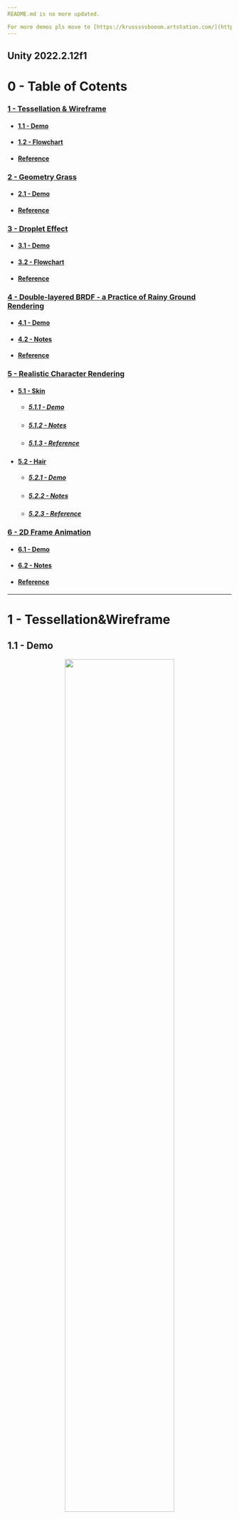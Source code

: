 ```yaml
---
README.md is no more updated.

For more demos pls move to [https://krusssssbooom.artstation.com/](https://krusssssbooom.artstation.com)
---
```

Unity 2022.2.12f1
---

# **0 - Table of Cotents**

### [1 - Tessellation & Wireframe](#tess)
* #### [1.1 - Demo](#tess_demo)
* #### [1.2 - Flowchart](#tess_nt)
* #### [Reference](#tess_ref)

### [2 - Geometry Grass](#geograss)
* #### [2.1 - Demo](#geograss_demo)
* #### [Reference](#geograss_ref)

### [3 - Droplet Effect](#dropletFX)
* #### [3.1 - Demo](#dropletFX_demo)
* #### [3.2 - Flowchart](#dropletFX_nt)
* #### [Reference](#dropletFX_ref)

### [4 - Double-layered BRDF - a Practice of Rainy Ground Rendering](#rainyground)
* #### [4.1 - Demo](#rainyground_demo)
* #### [4.2 - Notes](#rainyground_nt)
* #### [Reference](#rainyground_ref)

### [5 - Realistic Character Rendering](#rcr)
* #### [5.1 - Skin](#rcr_skin)
  * ##### [5.1.1 - Demo](#rcr_skin_demo)
  * ##### [5.1.2 - Notes](#rcr_skin_nt)
  * ##### [5.1.3 - Reference](#rcr_skin_ref)
* #### [5.2 - Hair](#rcr_hair)
  * ##### [5.2.1 - Demo](#rcr_hair_demo)
  * ##### [5.2.2 - Notes](#rcr_hair_nt)
  * ##### [5.2.3 - Reference](#rcr_hair_ref)

### [6 - 2D Frame Animation](#2danimation)
* #### [6.1 - Demo](#2danimation_demo)
* #### [6.2 - Notes](#2danimation_nt)
* #### [Reference](#2danimation_ref)

---

# 1 - Tessellation&Wireframe <a name="tess"></a>

## 1.1 - Demo <a name="tess_demo"></a>
<p align="center">
  <img src="https://user-images.githubusercontent.com/79186991/230733377-5270dc49-1dab-4f82-9dc3-2bbf4087a013.gif" width="70%" height="70%">
  <br> > Tessellation Shader
</p>

## 1.2 - Flowchart <a name="tess_nt"></a> 
![Tessellation Shader](https://user-images.githubusercontent.com/79186991/233772762-b9bfa527-97b9-4e4d-800a-a1d0b3aae74c.png)

> ## Reference <a name="tess_ref"></a> 
> 1. [shaders-botw-grass/BotWGrass.shader at main · daniel-ilett/shaders-botw-grass](https://github.com/daniel-ilett/shaders-botw-grass/blob/main/Assets/Shaders/BotWGrass.shader) 
> 2. [Catlike-coding-Tessellation](https://catlikecoding.com/unity/tutorials/advanced-rendering/tessellation/)  
> 3. [Catlike-coding-Flat and Wireframe Shading](https://catlikecoding.com/unity/tutorials/advanced-rendering/flat-and-wireframe-shading/)

---

# 2 - Geometry Grass  <a name="geograss"></a>
- [x] \<VFX> Collider Interactor - characters own collision volume against the grass.
- [x] \<VFX> Wind FX
- [x] \<EDT> Grass painting tool
- [x] \<OPT> Culling based on distance - discard pixels when they are distant from camera.
- [ ] \<OPT> Pre-Z

## 2.1 - Demo <a name="geograss_demo"></a>
<p align="center">
  <img src="https://user-images.githubusercontent.com/79186991/232084887-e96e8136-25ef-41df-96d8-51203b39a56e.gif" width="100%" height="100%">
  <br> > Geograss
</p>

<p align="center">
  <img src="https://user-images.githubusercontent.com/79186991/233769617-cd639b01-596d-4fea-a9eb-46e34a460414.gif"  width="34%"> 
  <img src="https://user-images.githubusercontent.com/79186991/233777662-ae1a2857-d731-4432-aafa-bfa5e745eb85.gif" width="60%"> 
  <br> > Grass Painter Tool & Collider Interactor
</p>



> ## Reference <a name="geograss_ref"></a>
> 1. [Unity Grass Geometry Shader Tutorial at Roystan](https://roystan.net/articles/grass-shader/) 
> 2. [GitHub - daniel-ilett/shaders-botw-grass: A Legend of Zelda: Breath of the Wild-style grass shader](https://github.com/daniel-ilett/shaders-botw-grass) 
> 3. [自定义Unity Terrain材质来刷草-Part 2](https://zhuanlan.zhihu.com/p/437102341) 
> 4. [Youtube | Unity | I made an Interactive Grass Shader + Tool](https://www.youtube.com/watch?v=xKJHL8nQiuM) 
> 5. [Mesh Texture painting in Unity Using Shaders](https://shahriyarshahrabi.medium.com/mesh-texture-painting-in-unity-using-shaders-8eb7fc31221c) 

---

# 3 - Droplet Effect  <a name="dropletFX"></a>

## 3.1 - Demo <a name="dropletFX_demo"></a>
<p align="center">
  <img src="https://user-images.githubusercontent.com/79186991/232098318-356d769a-4ef7-4e9c-9a6a-3f485213374a.gif" width="100%" height="100%">
  <br> > Droplet FX
</p>

## 3.2 - Flowchart <a name="dropletFX_nt"></a>
![Case - medium](https://user-images.githubusercontent.com/79186991/233773569-53676c57-8245-4be6-b686-9ac57a637cd5.png)

> ## Reference <a name="dropletFX_ref"></a>
> 1. [Youtube | Making a rainy window in Unity - Part 1](https://www.youtube.com/watch?v=EBrAdahFtuo&t=2077s) 
> 2. [Youtube | Making a rainy window in Unity - Part 2](https://www.youtube.com/watch?v=0flY11lVCwY&t=17s) 

---

# 4 - Double-layered BRDF - a Practice of Rainy Ground Rendering <a name="rainyground"></a>
- [x] \<VFX> Ripple FX
- [x] \<VFX> Water level go-up

## 4.1 - Demo <a name="rainyground_demo"></a>
<p align="center">
  <img src="https://user-images.githubusercontent.com/79186991/233775740-80ca6f81-e30f-4af6-b20a-7ad97ef733c6.gif" width="100%" height="100%">
  <br> > Rainy Ground
</p>
<p align="center">
  <img src="https://user-images.githubusercontent.com/79186991/233776939-22c30b28-0232-459d-b3de-af0abdc307ae.gif" width="70%" >
  <br> > Water Level Go-up
</p>

## 4.2 - Note <a name="rainyground_nt"></a>
![Case - medium](https://user-images.githubusercontent.com/79186991/233775919-eee8bc52-c246-4061-bc01-3a30c945d9ce.png)
![PBR](https://user-images.githubusercontent.com/79186991/233776072-30ea3e3b-bfc0-4fda-92c9-8227c40e915f.png)

> ## Reference <a name="rainyground_ref"></a>
> 1. [如何在Unity中造一个PBR Shader轮子](https://zhuanlan.zhihu.com/p/68025039)
> 2. [URP管线的自学HLSL之路 第三十七篇 造一个PBR的轮子](https://www.bilibili.com/read/cv7510082)
> 3. [【基于物理的渲染（PBR）白皮书】（一） 开篇：PBR核心知识体系总结与概览](https://zhuanlan.zhihu.com/p/53086060) 
> 4. [Water drop 2b – Dynamic rain and its effects](https://seblagarde.wordpress.com/2013/01/03/water-drop-2b-dynamic-rain-and-its-effects/) 
> 5. [Unity Shader 实现雨天的水面涟漪效果](https://zhuanlan.zhihu.com/p/83219238)
> 6. [Unity Shader 水体渲染](https://zhuanlan.zhihu.com/p/179249031)

---

# 5 - Realistic Character Rendering <a name="rcr"></a>

## 5.1 - Skin <a name="rcr_skin"></a>
- [x] \<VFX> BSSRDF - Pre-integrated Subsurface Scattering
- [x] \<VFX> Specular BRDF - by Kelemen/Szirmay-Kalos
- [x] \<VFX> non-physics-based BTDF - by Colin Barré-Brisebois/ Marc Bouchard 
- [x] \<VFX> Filmic tonemapping 

### 5.1.1 - Demo <a name="rcr_skin_demo"></a>
<p align="center">
  <img src="https://user-images.githubusercontent.com/79186991/235362825-debf6777-6e92-41e1-8bb5-ddb02e7df61a.png" width="100%" height="100%">
  <br> > Skin Rendering
</p>

<p align="center">
  <img src="https://user-images.githubusercontent.com/79186991/235362943-2ed63645-587f-4ec5-8544-8c73692e3d60.png" width="49%">
  <img src="https://user-images.githubusercontent.com/79186991/235363005-543d969c-46ca-462c-ac0c-65107864b060.png" width="49%">
  <br> > PISS BSSRDF (left) & Common BRDF (right)
</p>

### 5.1.2 - Note <a name="rcr_skin_nt"></a>
![PISS](https://user-images.githubusercontent.com/79186991/235363366-3d5b4c7b-4c80-41ae-8529-64fe9d9f5dc6.png)

> ### 5.1.3 Reference <a name="rcr_skin_ref"></a>
> 1. [Pre-Integrated Skin Shading 的常见问题解答](https://zhuanlan.zhihu.com/p/384541607)
> 2. [Pre-Integrated Skin Shading 数学模型理解](https://zhuanlan.zhihu.com/p/56052015)
> 3. [Pre-Integrated Skin Shading实现笔记](https://zhuanlan.zhihu.com/p/60343513) 
> 4. [Simon's Tech Blog - Pre-Integrated Skin Shading](http://simonstechblog.blogspot.com/2015/02/pre-integrated-skin-shading.html) 
> 5. [Adam Chen - Skin Rendering](https://progmdong.github.io/2019-02-03/Skin_Rendering/)
> 6. [SIGGRAPH 2011- Pre-Integrated Skin Shading](http://advances.realtimerendering.com/s2011/Penner%20-%20Pre-Integrated%20Skin%20Rendering%20(Siggraph%202011%20Advances%20in%20Real-Time%20Rendering%20Course).pptx) 
> 7. GPU Pro 2_ Advanced Rendering Techniques_Engel W. (Ed.)
> 8. [GPU Gems 3 | Chapter 14. Advanced Techniques for Realistic Real-Time Skin Rendering](https://developer.nvidia.com/gpugems/gpugems3/part-iii-rendering/chapter-14-advanced-techniques-realistic-real-time-skin) 
> 9. [A Microfacet Based Coupled Specular-Matte BRDF Model with Importance Sampling](http://www.hungrycat.hu/microfacet.pdf)
> 10. [Alan Zucconi | Fast Subsurface Scattering in Unity (Part 1)](https://www.alanzucconi.com/2017/08/30/fast-subsurface-scattering-1/) 
> 11. [Alan Zucconi | Fast Subsurface Scattering in Unity (Part 2)](https://www.alanzucconi.com/2017/08/30/fast-subsurface-scattering-2/)
> 12. [GDC 2011 – Approximating Translucency for a Fast, Cheap and Convincing Subsurface Scattering Look](https://colinbarrebrisebois.com/2011/03/07/gdc-2011-approximating-translucency-for-a-fast-cheap-and-convincing-subsurface-scattering-look/) 
> 13. [GPU Gems | Chapter 16. Real-Time Approximations to Subsurface Scattering](https://developer.nvidia.com/gpugems/gpugems/part-iii-materials/chapter-16-real-time-approximations-subsurface-scattering) 

## 5.2 - Hair <a name="rcr_hair"></a>
- [x] \<VFX> BRDF - by ATI Research's improvement on Kajiya-Kay Model
- [x] \<VFX> Sorting Order - pass1 preZ & pass2 light calculation

### 5.2.1 - Demo <a name="rcr_hair_demo"></a>
![IMG_1887]()
<p align="center">
  <img src="https://github.com/SelfishKrus/Krus_TA_Library/assets/79186991/fd6c25d0-4082-4ccc-a7e7-724eb8dbf2e5" width="100%" height="100%">
  <br> > BRDF by ATI Research
</p>

### 5.2.2 - Note <a name="rcr_hair_nt"></a>
![hair](https://github.com/SelfishKrus/Krus_TA_Library/assets/79186991/db4a561b-78c0-44e9-b324-d9a44667faf3)

> ### 5.2.3 Reference <a name="rcr_hair_ref"></a>
> 1. [Chapter 23. Hair Animation and Rendering in the Nalu Demo](https://developer.nvidia.com/gpugems/gpugems2/part-iii-high-quality-rendering/chapter-23-hair-animation-and-rendering-nalu-demo)
> 2. [角色渲染技术——毛发及其他](https://zhuanlan.zhihu.com/p/27313644)
> 3. [Hair Rendering and Shading | ATI Research](https://web.engr.oregonstate.edu/~mjb/cs557/Projects/Papers/HairRendering.pdf)

--- 

# 6 - 2D Frame Animation <a name="2danimation"></a>
- [x] \<VFX> Frame Animation - sample a texture atlas by indexes
- [x] \<VFX> UV Rolling

## 6.1 - Demo <a name="2danimation_demo"></a>
<p align="center">
  <img src="https://user-images.githubusercontent.com/79186991/235449858-c1cfd0a7-e3a7-4300-9fd3-02f261b34d71.gif" width="100%" height="100%">
  <br> > Frame Animation
</p>

## 6.2 - Note <a name="2danimation_nt"></a>
![2danimationnote](https://user-images.githubusercontent.com/79186991/235450017-1d07dd5b-d070-41a9-9b04-e7b000e8eaf7.png)

> ## Reference <a name="2danimation_ref"></a>
> 1. Unity Shader 入门精要

--- 

# 7 - 
